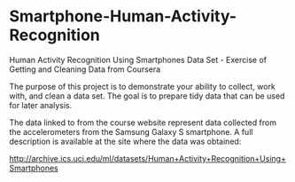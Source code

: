 Smartphone-Human-Activity-Recognition
=====================================

Human Activity Recognition Using Smartphones Data Set - Exercise of Getting and Cleaning Data from Coursera

The purpose of this project is to demonstrate your ability to collect, work with, and clean a data set. The goal is to prepare tidy data that can be used for later analysis. 

The data linked to from the course website represent data collected from the accelerometers from the Samsung Galaxy S smartphone. A full description is available at the site where the data was obtained: 

http://archive.ics.uci.edu/ml/datasets/Human+Activity+Recognition+Using+Smartphones 
